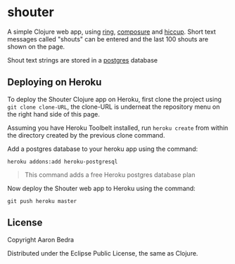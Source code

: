 # shouter

A simple Clojure web app, using [ring](https://github.com/ring-clojure/ring), [composure](https://github.com/weavejester/compojure) and [hiccup](https://github.com/weavejester/hiccup).  Short text messages called "shouts" can be entered and the last 100 shouts are shown on the page.

Shout text strings are stored in a [postgres](http://www.postgresql.org/) database

## Deploying on Heroku

  To deploy the Shouter Clojure app on Heroku, first clone the project using `git clone clone-URL`, the clone-URL is underneat the repository menu on the right hand side of this page.
  
  Assuming you have Heroku Toolbelt installed, run `heroku create` from within the directory created by the previous clone command.
  
  Add a postgres database to your heroku app using the command:
  
    heroku addons:add heroku-postgresql

> This command adds a free Heroku postgres database plan

  Now deploy the Shouter web app to Heroku using the command:
  
    git push heroku master

## License

Copyright Aaron Bedra

Distributed under the Eclipse Public License, the same as Clojure.
